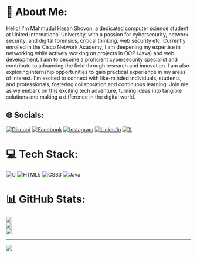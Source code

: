 # 💫 About Me:
Hello! I'm Mahmudul Hasan Shovon, a dedicated computer science student at United International University, with a passion for cybersecurity, network security, and digital forensics, critical thinking, web security etc. Currently enrolled in the Cisco Network Academy, I am deepening my expertise in networking while actively working on projects in OOP (Java) and web development. I aim to become a proficient cybersecurity specialist and contribute to advancing the field through research and innovation. I am also exploring internship opportunities to gain practical experience in my areas of interest. I'm excited to connect with like-minded individuals, students, and professionals, fostering collaboration and continuous learning. Join me as we embark on this exciting tech adventure, turning ideas into tangible solutions and making a difference in the digital world.


## 🌐 Socials:
[![Discord](https://img.shields.io/badge/Discord-%237289DA.svg?logo=discord&logoColor=white)](https://discord.gg/flexninja6997) [![Facebook](https://img.shields.io/badge/Facebook-%231877F2.svg?logo=Facebook&logoColor=white)](https://facebook.com/immahmudul0) [![Instagram](https://img.shields.io/badge/Instagram-%23E4405F.svg?logo=Instagram&logoColor=white)](https://instagram.com/farhan_shovon9) [![LinkedIn](https://img.shields.io/badge/LinkedIn-%230077B5.svg?logo=linkedin&logoColor=white)](https://linkedin.com/in/im-mahmudul) [![X](https://img.shields.io/badge/X-black.svg?logo=X&logoColor=white)](https://x.com/here_mahmudul) 

# 💻 Tech Stack:
![C](https://img.shields.io/badge/c-%2300599C.svg?style=for-the-badge&logo=c&logoColor=white) ![HTML5](https://img.shields.io/badge/html5-%23E34F26.svg?style=for-the-badge&logo=html5&logoColor=white) ![CSS3](https://img.shields.io/badge/css3-%231572B6.svg?style=for-the-badge&logo=css3&logoColor=white) ![Java](https://img.shields.io/badge/java-%23ED8B00.svg?style=for-the-badge&logo=openjdk&logoColor=white)
# 📊 GitHub Stats:
![](https://github-readme-stats.vercel.app/api?username=im-mahmudul&theme=onedark&hide_border=true&include_all_commits=false&count_private=false)<br/>
![](https://github-readme-streak-stats.herokuapp.com/?user=im-mahmudul&theme=onedark&hide_border=true)<br/>
![](https://github-readme-stats.vercel.app/api/top-langs/?username=im-mahmudul&theme=onedark&hide_border=true&include_all_commits=false&count_private=false&layout=compact)

---
[![](https://visitcount.itsvg.in/api?id=im-mahmudul&icon=0&color=0)](https://visitcount.itsvg.in)

